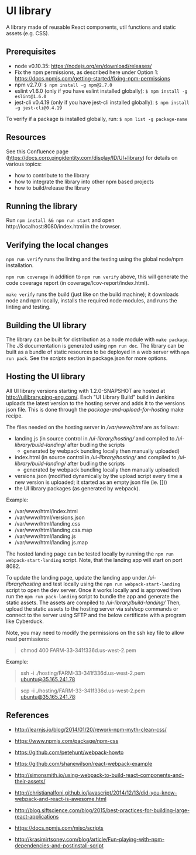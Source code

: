 UI library
==========
A library made of reusable React components, util functions and static assets
(e.g. CSS).




Prerequisites
-------------
* node v0.10.35: https://nodejs.org/en/download/releases/
* Fix the npm permissions, as described here under Option 1:
https://docs.npmjs.com/getting-started/fixing-npm-permissions
* npm v2.7.0: `$ npm install -g npm@2.7.0`
* eslint v1.6.0 (only if you have eslint installed globally):
`$ npm install -g eslint@1.6.0`
* jest-cli v0.4.19 (only if you have jest-cli installed globally):
`$ npm install -g jest-cli@0.4.19`

To verify if a package is installed globally, run:
`$ npm list -g package-name`



Resources
---------
See this Confluence page
(https://docs.corp.pingidentity.com/display/ID/UI+library) for details on
various topics:
* how to contribute to the library
* how to integrate the library into other npm based projects
* how to build/release the library



Running the library
-------------------
Run
`npm install && npm run start`
and open http://localhost:8080/index.html in the browser.



Verifying the local changes
---------------------------
`npm run verify`
runs the linting and the testing using the global node/npm installation.

`npm run coverage`
in addition to `npm run verify` above, this will generate the code coverage report
(in coverage/lcov-report/index.html).

`make verify`
runs the build (just like on the build machine); it downloads node and npm
locally, installs the required node modules, and runs the linting and testing.



Building the UI library
-----------------------
The library can be built for distribution as a node module with `make package`.
The JS documentation is generated using `npm run doc`.
The library can be built as a bundle of static resources to be deployed in a
web server with `npm run pack`.
See the *scripts* section in package.json for more options.



Hosting the UI library
----------------------
All UI library versions starting with 1.2.0-SNAPSHOT are hosted at
http://uilibrary.ping-eng.com/. Each "UI Library Build" build in Jenkins uploads
the latest version to the hosting server and adds it to the versions json file.
This is done through the *package-and-upload-for-hosting* make recipe.

The files needed on the hosting server in */var/www/html* are as follows:
* landing.js (in source control in */ui-library/hosting/* and compiled to
    */ui-library/build-landing/* after budling the scripts
    - generated by webpack bundling locally then manually uploaded)
* index.html (in source control in */ui-library/hosting/* and compiled to
    */ui-library/build-landing/* after budling the scripts
    - generated by webpack bundling locally then manually uploaded)
* versions.json (modified dynamically by the upload script every time a new
version is uploaded; it started as an empty json file (ie. []))
* the UI library packages (as generated by webpack).

Example:
* /var/www/html/index.html
* /var/www/html/versions.json
* /var/www/html/landing.css
* /var/www/html/landing.css.map
* /var/www/html/landing.js
* /var/www/html/landing.js.map

The hosted landing page can be tested locally by running the `npm run webpack-start-landing` script.
Note, that the landing app will start on port 8082.

To update the landing page, update the landing app under */ui-library/hosting* and test locally using the
`npm run webpack-start-landing` script to open the dev server. Once it works locally and is approved then run the
`npm run pack-landing` script to bundle the app and generate the static assets.
The assets are compiled to */ui-library/build-landing/*
Then, upload the static assets to
the hosting server via ssh/scp commands or connect to the server using
SFTP and the below certificate with a program like Cyberduck.

Note, you may need to modify the permissions on the ssh key file to allow read permissions:
> chmod 400 FARM-33-341f336d.us-west-2.pem

Example:
> ssh -i ./hosting/FARM-33-341f336d.us-west-2.pem ubuntu@35.165.241.78

> scp -i ./hosting/FARM-33-341f336d.us-west-2.pem <src> ubuntu@35.165.241.78:<dest>



References
----------
* http://learnjs.io/blog/2014/01/20/rework-npm-myth-clean-css/
* https://www.npmjs.com/package/npm-css

* https://github.com/petehunt/webpack-howto
* https://github.com/shanewilson/react-webpack-example
* http://simonsmith.io/using-webpack-to-build-react-components-and-their-assets/
* http://christianalfoni.github.io/javascript/2014/12/13/did-you-know-webpack-and-react-is-awesome.html

* http://blog.siftscience.com/blog/2015/best-practices-for-building-large-react-applications

* https://docs.npmjs.com/misc/scripts
* http://krasimirtsonev.com/blog/article/Fun-playing-with-npm-dependencies-and-postinstall-script
